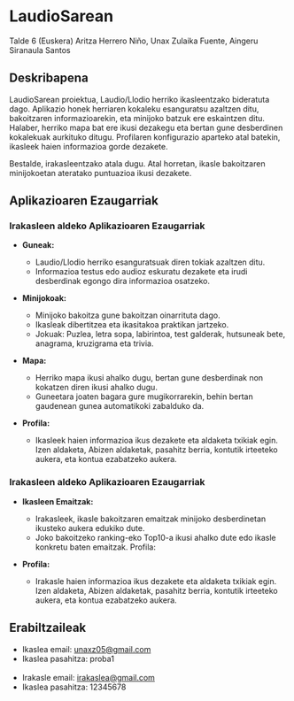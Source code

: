   # LaudioSarean

Talde 6 (Euskera)
Aritza Herrero Niño, Unax Zulaika Fuente, Aingeru Siranaula Santos

  ## Deskribapena

  LaudioSarean proiektua, Laudio/Llodio herriko ikasleentzako bideratuta dago. Aplikazio honek herriaren kokaleku esanguratsu azaltzen ditu, bakoitzaren informazioarekin, eta minijoko batzuk ere eskaintzen ditu. Halaber, herriko mapa bat ere ikusi dezakegu eta bertan gune desberdinen kokalekuak aurkituko ditugu. Profilaren konfigurazio aparteko atal batekin, ikasleek haien informazioa gorde dezakete.

  Bestalde, irakasleentzako atala dugu. Atal horretan, ikasle bakoitzaren minijokoetan ateratako puntuazioa ikusi dezakete.

## Aplikazioaren Ezaugarriak
### Irakasleen aldeko Aplikazioaren Ezaugarriak
- **Guneak:**

  - Laudio/Llodio herriko esanguratsuak diren tokiak azaltzen ditu.
  - Informazioa testus edo audioz eskuratu dezakete eta irudi desberdinak egongo dira informazioa osatzeko.

- **Minijokoak:**
  
  - Minijoko bakoitza gune bakoitzan oinarrituta dago.
  - Ikasleak dibertitzea eta ikasitakoa praktikan jartzeko.
  - Jokuak: Puzlea, letra sopa, labirintoa, test galderak, hutsuneak bete, anagrama, kruzigrama eta trivia.

- **Mapa:**

  - Herriko mapa ikusi ahalko dugu, bertan gune desberdinak non kokatzen diren ikusi ahalko dugu.
  - Guneetara joaten bagara gure mugikorrarekin, behin bertan gaudenean gunea automatikoki zabalduko da.

- **Profila:**

  - Ikasleek haien informazioa ikus dezakete eta aldaketa txikiak egin. Izen aldaketa, Abizen aldaketak, pasahitz berria, kontutik irteeteko aukera, eta kontua ezabatzeko aukera.

### Irakasleen aldeko Aplikazioaren Ezaugarriak
- **Ikasleen Emaitzak:**

  - Irakasleek, ikasle bakoitzaren emaitzak minijoko desberdinetan ikusteko aukera edukiko dute.
  - Joko bakoitzeko ranking-eko Top10-a ikusi ahalko dute edo ikasle konkretu baten emaitzak.
  Profila:

- **Profila:**

  - Irakasle haien informazioa ikus dezakete eta aldaketa txikiak egin. Izen aldaketa, Abizen aldaketak, pasahitz berria, kontutik irteeteko aukera, eta kontua ezabatzeko aukera.

## Erabiltzaileak
- Ikaslea email: unaxz05@gmail.com
- Ikaslea pasahitza: proba1
<br></br>
- Irakasle email: irakaslea@gmail.com
- Ikaslea pasahitza: 12345678
